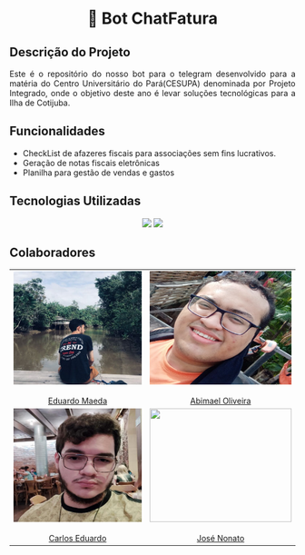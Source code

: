 <h1 align='center'>🤖 Bot ChatFatura</h1>

<h2>Descrição do Projeto</h2>
<p align='justify'>Este é o repositório do nosso bot para o telegram desenvolvido para a matéria do Centro Universitário do Pará(CESUPA) denominada por Projeto Integrado,
onde o objetivo deste ano é levar soluções tecnológicas para a Ilha de Cotijuba.</p>

<h2>Funcionalidades</h2>
<ul>
<li>CheckList de afazeres fiscais para associações sem fins lucrativos.</li>
<li>Geração de notas fiscais eletrônicas</li>
<li>Planilha para gestão de vendas e gastos</li>
</ul>

<h2>Tecnologias Utilizadas</h2>

<div align="center">
<img src="https://img.shields.io/static/v1?label=Python&message=backend&color=blue&style=for-the-badge&logo=PYTHON"/>
<img src="https://img.shields.io/static/v1?label=Telegram&message=mensagens&color=blue&style=for-the-badge&logo=TELEGRAM"/>
</div>

<h2>Colaboradores</h2>

<table align="center">
  <tr>
    <td align="center">
      <img width=250 height=200 src="https://github.com/Jose-Nonato/Kayake-da-Onca/blob/main/app/src/assets/Eduardo.png"><br/><br/><a href="https://github.com/edumaedaa">Eduardo Maeda</a>
    </td>
    <td align="center">
      <img width=250 height=200 src="https://github.com/Jose-Nonato/Kayake-da-Onca/blob/main/app/src/assets/Abimael.png"><br/><br/><a href="https://github.com/AbimaelOliveira">Abimael Oliveira</a>
    </td>
  </tr>
  <tr>
    <td align="center">
      <img width=250 height=200 src="https://github.com/Jose-Nonato/Kayake-da-Onca/blob/main/app/src/assets/Carlos.png"><br/><br/><a href="https://github.com/carloseduardonylander">Carlos Eduardo</a>
    </td>
    <td align="center">
      <img width=250 height=200 src="https://github.com/Jose-Nonato/Kayake-da-Onca/blob/main/app/src/assets/Jos%C3%A9.png"><br/><br/><a href="https://github.com/Jose-Nonato">José Nonato</a>
    </td>
  </tr>
</table>
